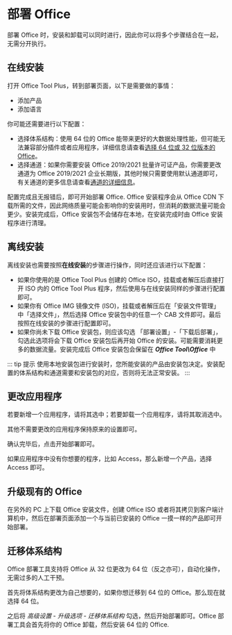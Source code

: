 # 部署 Office

部署 Office 时，安装和卸载可以同时进行，因此你可以将多个步骤结合在一起，无需分开执行。

## 在线安装

打开 Office Tool Plus，转到部署页面，以下是需要做的事情：

- 添加产品
- 添加语言

你可能还需要进行以下配置：

- 选择体系结构：使用 64 位的 Office 能带来更好的大数据处理性能，但可能无法兼容部分插件或者应用程序，详细信息请查看[选择 64 位或 32 位版本的 Office](https://support.microsoft.com/zh-cn/office/%E9%80%89%E6%8B%A9-64-%E4%BD%8D%E6%88%96-32-%E4%BD%8D%E7%89%88%E6%9C%AC%E7%9A%84-office-2dee7807-8f95-4d0c-b5fe-6c6f49b8d261)。
- 选择通道：如果你需要安装 Office 2019/2021 批量许可证产品，你需要更改通道为 Office 2019/2021 企业长期版，其他时候只需要使用默认通道即可，有关通道的更多信息请查看[通道的详细信息](https://help.coolhub.top/zh-cn/deploy/configuration-options.html#%E9%80%9A%E9%81%93)。

配置完成且无报错后，即可开始部署 Office. Office 安装程序会从 Office CDN 下载所需的文件，因此网络质量可能会影响你的安装用时，但消耗的数据流量可能会更少。安装完成后，Office 安装包不会储存在本地，在安装完成时由 Office 安装程序进行清理。

## 离线安装

离线安装也需要按照**在线安装**的步骤进行操作，同时还应该进行以下配置：

- 如果你使用的是 Office Tool Plus 创建的 Office ISO，挂载或者解压后直接打开 ISO 内的 Office Tool Plus 程序，然后使用与在线安装同样的步骤进行配置即可。
- 如果你有 Office IMG 镜像文件 (ISO)，挂载或者解压后在「安装文件管理」中「选择文件」，然后选择 Office 安装包中的任意一个 CAB 文件即可。最后按照在线安装的步骤进行配置即可。
- 如果你尚未下载 Office 安装包，则应该勾选 「部署设置」-「下载后部署」，勾选此选项将会下载 Office 安装包后再开始 Office 的安装。可能需要消耗更多的数据流量。安装完成后 Office 安装包会保留在 ***Office Tool\Office*** 中

::: tip 提示
使用本地安装包进行安装时，您所能安装的产品由安装包决定。安装配置的体系结构和通道需要和安装包的对应，否则将无法正常安装。
:::

## 更改应用程序

若要新增一个应用程序，请将其选中；若要卸载一个应用程序，请将其取消选中。

其他不需要更改的应用程序保持原来的设置即可。

确认完毕后，点击开始部署即可。

如果应用程序中没有你想要的程序，比如 Access，那么新增一个产品，选择 Access 即可。

## 升级现有的 Office

在另外的 PC 上下载 Office 安装文件，创建 Office ISO 或者将其拷贝到客户端计算机中，然后在部署页面添加一个与当前已安装的 Office 一摸一样的产品即可开始部署。

## 迁移体系结构

Office 部署工具支持将 Office 从 32 位更改为 64 位（反之亦可），自动化操作，无需过多的人工干预。

首先将体系结构更改为自己想要的，如果你想迁移到 64 位的 Office。那么现在就选择 64 位。

之后将 *高级设置 - 升级选项 - 迁移体系结构* 勾选，然后开始部署即可。Office 部署工具会首先将你的 Office 卸载，然后安装 64 位的 Office.

